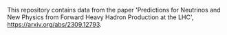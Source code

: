 This repository contains data from the paper 'Predictions for Neutrinos and New Physics from Forward Heavy Hadron Production at the LHC', https://arxiv.org/abs/2309.12793.
